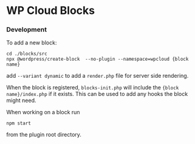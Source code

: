 # WP Cloud Blocks

### Development

To add a new block:

```
cd ./blocks/src
npx @wordpress/create-block  --no-plugin --namespace=wpcloud {block name}
```

add `--variant dynamic` to add a `render.php` file for server side rendering.

When the block is registered, `blocks-init.php` will include the `{block name}/index.php` if it exists. This can be used to add any hooks the block might need.

When working on a block run
```
npm start
```
from the plugin root directory.
